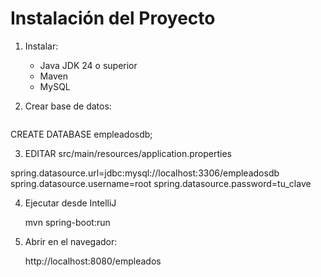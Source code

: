 # Instalación del Proyecto

1. Instalar:
   - Java JDK 24 o superior  
   - Maven  
   - MySQL  

2. Crear base de datos:
   ```sql
  CREATE DATABASE empleadosdb;

3. EDITAR 
  src/main/resources/application.properties

spring.datasource.url=jdbc:mysql://localhost:3306/empleadosdb
spring.datasource.username=root
spring.datasource.password=tu_clave

4. Ejecutar desde IntelliJ

   mvn spring-boot:run

5. Abrir en el navegador:
   
   http://localhost:8080/empleados
